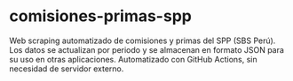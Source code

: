 # comisiones-primas-spp
Web scraping automatizado de comisiones y primas del SPP (SBS Perú). Los datos se actualizan por periodo y se almacenan en formato JSON para su uso en otras aplicaciones. Automatizado con GitHub Actions, sin necesidad de servidor externo.

